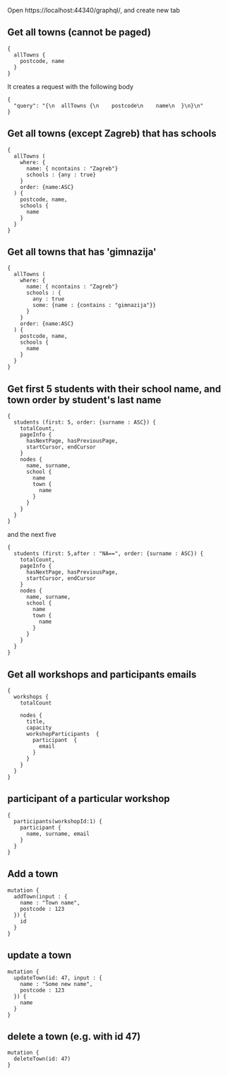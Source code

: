 ﻿Open https://localhost:44340/graphql/, and create new tab
## Get all towns (cannot be paged)
```
{
  allTowns {
    postcode, name
  }
}
```
It creates a request with the following body
```
{
  "query": "{\n  allTowns {\n    postcode\n    name\n  }\n}\n"
}
```

## Get all towns (except Zagreb) that has schools 
```
{
  allTowns (
    where: {
      name: { ncontains : "Zagreb"} 
      schools : {any : true}    
    }
    order: {name:ASC}
  ) {
    postcode, name,
    schools {
      name
    }
  }
}
```

## Get all towns that has 'gimnazija'
```
{
  allTowns (
    where: {
      name: { ncontains : "Zagreb"} 
      schools : {
        any : true
        some: {name : {contains : "gimnazija"}}
      }    
    }
    order: {name:ASC}
  ) {
    postcode, name,
    schools {
      name
    }
  }
}
```

## Get first 5 students with their school name, and town order by student's last name
```
{
  students (first: 5, order: {surname : ASC}) {
    totalCount,
    pageInfo {
      hasNextPage, hasPreviousPage,
      startCursor, endCursor
    }
    nodes {
      name, surname,
      school {
        name 
        town {
          name
        }
      }
    }
  }
}
```
and the next five
```
{
  students (first: 5,after : "NA==", order: {surname : ASC}) {
    totalCount,
    pageInfo {
      hasNextPage, hasPreviousPage,
      startCursor, endCursor
    }
    nodes {
      name, surname,
      school {
        name 
        town {
          name
        }
      }
    }
  }
}
```

## Get all workshops and participants emails

```
{
  workshops {
    totalCount    
        
    nodes {      
      title,
      capacity
      workshopParticipants  {           
        participant  {
          email
        }
      }
    }
  }
}
```

## participant of a particular workshop
```
{
  participants(workshopId:1) {
    participant {
      name, surname, email
    }
  }
}
```

## Add a town
```
mutation {
  addTown(input : {
    name : "Town name",
    postcode : 123
  }) {
    id
  }
}
```

## update a town
```
mutation {
  updateTown(id: 47, input : {
    name : "Some new name",
    postcode : 123
  }) {
    name
  }
}
```

## delete a town (e.g. with id 47)
```
mutation {
  deleteTown(id: 47)
}
```
